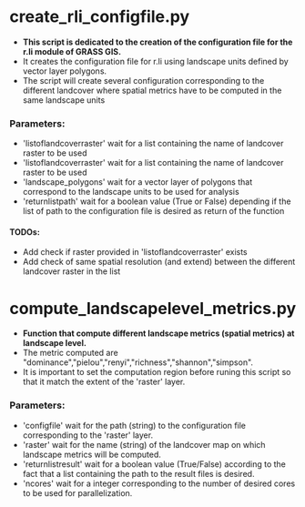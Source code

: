 # create_rli_configfile.py

- **This script is dedicated to the creation of the configuration file for the r.li module of GRASS GIS.**
- It creates the configuration file for r.li using landscape units defined by vector layer polygons. 
- The script will create several configuration corresponding to the different landcover where spatial metrics have to be computed in the same landscape units

### Parameters:
- 'listoflandcoverraster' wait for a list containing the name of landcover raster to be used
- 'listoflandcoverraster' wait for a list containing the name of landcover raster to be used
- 'landscape_polygons' wait for a vector layer of polygons that correspond to the landscape units to be used for analysis 
- 'returnlistpath' wait for a boolean value (True or False) depending if the list of path to the configuration file is desired as return of the function

#### TODOs:
- Add check if raster provided in 'listoflandcoverraster' exists
- Add check of same spatial resolution (and extend) between the different landcover raster in the list



# compute_landscapelevel_metrics.py

- **Function that compute different landscape metrics (spatial metrics) at landscape level.**
- The metric computed are "dominance","pielou","renyi","richness","shannon","simpson".
- It is important to set the computation region before runing this script so that it match the extent of the 'raster' layer.

### Parameters:
- 'configfile' wait for the path (string) to the configuration file corresponding to the 'raster' layer.
- 'raster' wait for the name (string) of the landcover map on which landscape metrics will be computed.
- 'returnlistresult' wait for a boolean value (True/False) according to the fact that a list containing the path to the result files is desired.
- 'ncores' wait for a integer corresponding to the number of desired cores to be used for parallelization.




